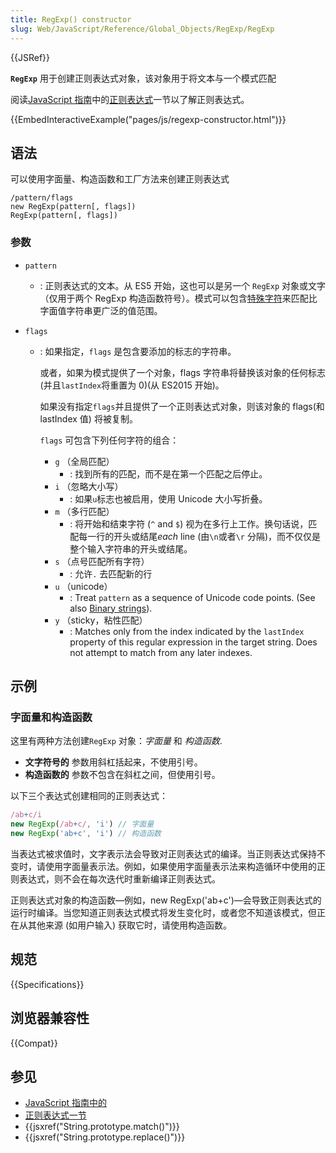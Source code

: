 ```yaml
---
title: RegExp() constructor
slug: Web/JavaScript/Reference/Global_Objects/RegExp/RegExp
---
```


{{JSRef}}

**`RegExp`** 用于创建正则表达式对象，该对象用于将文本与一个模式匹配

阅读[JavaScript 指南](/zh-CN/docs/Web/JavaScript/Guide)中的[正则表达式](/zh-CN/docs/Web/JavaScript/Guide/Regular_expressions)一节以了解正则表达式。

{{EmbedInteractiveExample("pages/js/regexp-constructor.html")}}

## 语法

可以使用字面量、构造函数和工厂方法来创建正则表达式

```plain
/pattern/flags
new RegExp(pattern[, flags])
RegExp(pattern[, flags])
```

### 参数

- `pattern`
  - : 正则表达式的文本。从 ES5 开始，这也可以是另一个 `RegExp` 对象或文字（仅用于两个 RegExp 构造函数符号）。模式可以包含[特殊字符](/zh-CN/docs/Web/JavaScript/Guide/Regular_expressions#使用特殊字符)来匹配比字面值字符串更广泛的值范围。
- `flags`

  - : 如果指定，`flags` 是包含要添加的标志的字符串。

    或者，如果为模式提供了一个对象，flags 字符串将替换该对象的任何标志 (并且`lastIndex`将重置为 0)(从 ES2015 开始)。

    如果没有指定`flags`并且提供了一个正则表达式对象，则该对象的 flags(和 lastIndex 值) 将被复制。

    `flags` 可包含下列任何字符的组合：

    - `g` （全局匹配）
      - : 找到所有的匹配，而不是在第一个匹配之后停止。
    - `i` （忽略大小写）
      - : 如果`u`标志也被启用，使用 Unicode 大小写折叠。
    - `m` （多行匹配）
      - : 将开始和结束字符 (`^` and `$`) 视为在多行上工作。换句话说，匹配每一行的开头或结尾*each* line (由`\n`或者`\r` 分隔)，而不仅仅是整个输入字符串的开头或结尾。
    - `s` （点号匹配所有字符）
      - : 允许`.` 去匹配新的行
    - `u` （unicode）
      - : Treat `pattern` as a sequence of Unicode code points. (See also [Binary strings](/zh-CN/docs/Web/API/DOMString/Binary)).
    - `y` （sticky，粘性匹配）
      - : Matches only from the index indicated by the `lastIndex` property of this regular expression in the target string. Does not attempt to match from any later indexes.

## 示例

### 字面量和构造函数

这里有两种方法创建`RegExp` 对象：_字面量_ 和 _构造函数_.

- **文字符号的** 参数用斜杠括起来，不使用引号。
- **构造函数的** 参数不包含在斜杠之间，但使用引号。

以下三个表达式创建相同的正则表达式：

```js
/ab+c/i
new RegExp(/ab+c/, 'i') // 字面量
new RegExp('ab+c', 'i') // 构造函数
```

当表达式被求值时，文字表示法会导致对正则表达式的编译。当正则表达式保持不变时，请使用字面量表示法。例如，如果使用字面量表示法来构造循环中使用的正则表达式，则不会在每次迭代时重新编译正则表达式。

正则表达式对象的构造函数—例如，new RegExp('ab+c')—会导致正则表达式的运行时编译。当您知道正则表达式模式将发生变化时，或者您不知道该模式，但正在从其他来源 (如用户输入) 获取它时，请使用构造函数。

## 规范

{{Specifications}}

## 浏览器兼容性

{{Compat}}

## 参见

- [JavaScript 指南中的](/zh-CN/docs/Web/JavaScript/Guide)
- [正则表达式一节](/zh-CN/docs/Web/JavaScript/Guide/Regular_expressions)
- {{jsxref("String.prototype.match()")}}
- {{jsxref("String.prototype.replace()")}}
